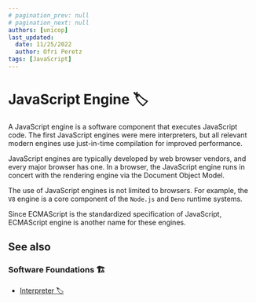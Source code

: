 ```yaml
---
# pagination_prev: null
# pagination_next: null
authors: [unicop]
last_updated:
  date: 11/25/2022
  author: Ofri Peretz
tags: [JavaScript]
---
```


# JavaScript Engine 🏷

A JavaScript engine is a software component that executes JavaScript code. The first JavaScript engines were mere interpreters, but all relevant modern engines use just-in-time compilation for improved performance.

JavaScript engines are typically developed by web browser vendors, and every major browser has one. In a browser, the JavaScript engine runs in concert with the rendering engine via the Document Object Model.

The use of JavaScript engines is not limited to browsers. For example, the `V8` engine is a core component of the `Node.js` and `Deno` runtime systems.

Since ECMAScript is the standardized specification of JavaScript, ECMAScript engine is another name for these engines.

## See also

### Software Foundations 🏗️

- [Interpreter 🏷️](../../foundations/interpreter.md)
